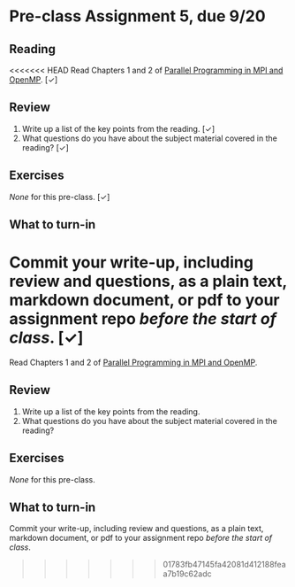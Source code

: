 # Pre-class Assignment 5, due 9/20

## Reading

<<<<<<< HEAD
Read Chapters 1 and 2 of [Parallel Programming in MPI and OpenMP](https://cmse-courses.slack.com/files/UC9P697JS/FCG8WB42Z/eijkhoutparcomp.pdf). [✓]

## Review

1. Write up a list of the key points from the reading. [✓]
2. What questions do you have about the subject material covered in the reading? [✓]

## Exercises

_None_ for this pre-class. [✓]

## What to turn-in

Commit your write-up, including review and questions, as a plain text, markdown document, or pdf to your assignment repo _before the start of class_. [✓]
=======
Read Chapters 1 and 2 of [Parallel Programming in MPI and OpenMP](https://cmse-courses.slack.com/files/UC9P697JS/FCG8WB42Z/eijkhoutparcomp.pdf).

## Review

1. Write up a list of the key points from the reading.
2. What questions do you have about the subject material covered in the reading?

## Exercises

_None_ for this pre-class.

## What to turn-in

Commit your write-up, including review and questions, as a plain text, markdown document, or pdf to your assignment repo _before the start of class_.
>>>>>>> 01783fb47145fa42081d412188feaa7b19c62adc
